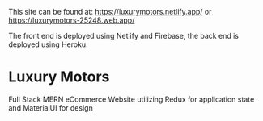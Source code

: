 This site can be found at: https://luxurymotors.netlify.app/ or https://luxurymotors-25248.web.app/

The front end is deployed using Netlify and Firebase, the back end is deployed using Heroku.

# Luxury Motors
Full Stack MERN eCommerce Website utilizing Redux for application state and MaterialUI for design
